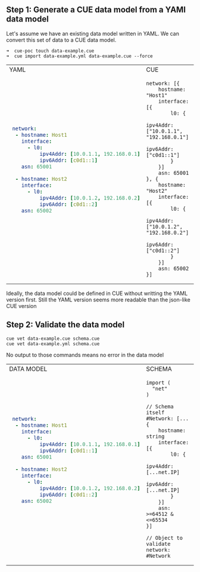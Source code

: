 ## Step 1: Generate a CUE data model from a YAMl data model

Let's assume we have an existing data model written in YAML. We can convert this set of data to a CUE data model.

```console
➜  cue-poc touch data-example.cue
➜  cue import data-example.yml data-example.cue --force
```

<table>
<tr>
<td> YAML </td> <td> CUE </td>
</tr>
<tr>
<td>

```yaml
 network:
  - hostname: Host1
    interface:
      - l0:
          ipv4Addr: [10.0.1.1, 192.168.0.1]
          ipv6Addr: [c0d1::1]
    asn: 65001

  - hostname: Host2
    interface:
      - l0:
          ipv4Addr: [10.0.1.2, 192.168.0.2]
          ipv6Addr: [c0d1::2]
    asn: 65002





```

</td>
<td>

```
network: [{
    hostname: "Host1"
    interface: [{
        l0: {
            ipv4Addr: ["10.0.1.1", "192.168.0.1"]
            ipv6Addr: ["c0d1::1"]
        }
    }]
    asn: 65001
}, {
    hostname: "Host2"
    interface: [{
        l0: {
            ipv4Addr: ["10.0.1.2", "192.168.0.2"]
            ipv6Addr: ["c0d1::2"]
        }
    }]
    asn: 65002
}]
```

</td>
</tr>
</table>

Ideally, the data model could be defined in CUE without writting the YAML version first. Still the YAML version seems more readable than the json-like CUE version 

## Step 2: Validate the data model 

```console
cue vet data-example.cue schema.cue
cue vet data-example.yml schema.cue
``````
No output to those commands means no error in the data model

<table>
<tr>
<td> DATA MODEL</td> <td> SCHEMA </td>
</tr>
<tr>
<td>

```yaml
 network:
  - hostname: Host1
    interface:
      - l0:
          ipv4Addr: [10.0.1.1, 192.168.0.1]
          ipv6Addr: [c0d1::1]
    asn: 65001

  - hostname: Host2
    interface:
      - l0:
          ipv4Addr: [10.0.1.2, 192.168.0.2]
          ipv6Addr: [c0d1::2]
    asn: 65002





```

</td>
<td>

```
import (
  "net"
)

// Schema itself
#Network: [...{
    hostname: string
    interface: [{
        l0: {
            ipv4Addr: [...net.IP]
            ipv6Addr: [...net.IP]
        }
    }]
    asn: >=64512 & <=65534
}]

// Object to validate
network: #Network
```

</td>
</tr>

</table>